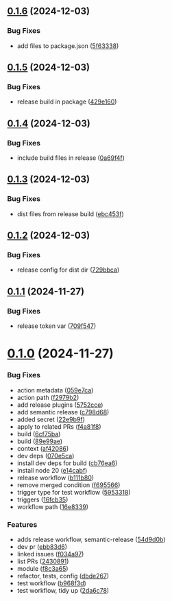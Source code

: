 ## [0.1.6](https://github.com/simonloynes/happi-labels/compare/v0.1.5...v0.1.6) (2024-12-03)


### Bug Fixes

* add files to package.json ([5f63338](https://github.com/simonloynes/happi-labels/commit/5f63338db311a2abf3a8e19424c14aa58f32bbd1))

## [0.1.5](https://github.com/simonloynes/happi-labels/compare/v0.1.4...v0.1.5) (2024-12-03)


### Bug Fixes

* release build in package ([429e160](https://github.com/simonloynes/happi-labels/commit/429e1603708f63f07f5541cff541068a66bfedc4))

## [0.1.4](https://github.com/simonloynes/happi-labels/compare/v0.1.3...v0.1.4) (2024-12-03)


### Bug Fixes

* include build files in release ([0a69f4f](https://github.com/simonloynes/happi-labels/commit/0a69f4f241f0c50cfa30cd865456ee0447c6c0a5))

## [0.1.3](https://github.com/simonloynes/happi-labels/compare/v0.1.2...v0.1.3) (2024-12-03)


### Bug Fixes

* dist files from release build ([ebc453f](https://github.com/simonloynes/happi-labels/commit/ebc453f601c3e01a7eab88e4628b7091042c4c0b))

## [0.1.2](https://github.com/simonloynes/happi-labels/compare/v0.1.1...v0.1.2) (2024-12-03)


### Bug Fixes

* release config for dist dir ([729bbca](https://github.com/simonloynes/happi-labels/commit/729bbcad19f835df729cf07f38db6bc8622d0b92))

## [0.1.1](https://github.com/simonloynes/happi-labels/compare/v0.1.0...v0.1.1) (2024-11-27)


### Bug Fixes

* release token var ([709f547](https://github.com/simonloynes/happi-labels/commit/709f5475a61c0656a1888b0904d18d6854f3de30))

# [0.1.0](https://github.com/simonloynes/happi-labels/compare/v0.0.1...v0.1.0) (2024-11-27)


### Bug Fixes

* action metadata ([059e7ca](https://github.com/simonloynes/happi-labels/commit/059e7cae814bcd6a125be5caf59330eea29612a8))
* action path ([f2979b2](https://github.com/simonloynes/happi-labels/commit/f2979b2762e4e308d08decb115f9ebb1e143ddaf))
* add release plugins ([5752cce](https://github.com/simonloynes/happi-labels/commit/5752cce53d8324144e6e558f3371ab10fd6525c5))
* add semantic release ([c798d68](https://github.com/simonloynes/happi-labels/commit/c798d687bc076eea75048a6da1f35961381ea0dc))
* added secret ([22e9b9f](https://github.com/simonloynes/happi-labels/commit/22e9b9f31eaa0f4bb196e9c0545daa49ceb75ada))
* apply to related PRs ([f4a81f8](https://github.com/simonloynes/happi-labels/commit/f4a81f868de3a1a51aed7770686ac50395dc3fd4))
* build ([6cf75ba](https://github.com/simonloynes/happi-labels/commit/6cf75ba3a5fa39c89450d2b799301a1d084b8c2e))
* build ([89e99ae](https://github.com/simonloynes/happi-labels/commit/89e99aecfe5c455bb3889a834b9c30f52b18f286))
* context ([af42086](https://github.com/simonloynes/happi-labels/commit/af42086b528841038ef7c9f4246530e6bb4276c8))
* dev deps ([070e5ca](https://github.com/simonloynes/happi-labels/commit/070e5ca8cd6f19d502185b52ebbc7131146bb6fc))
* install dev deps for build ([cb76ea6](https://github.com/simonloynes/happi-labels/commit/cb76ea61a148a4cdf78ca2c9310e695c64752630))
* install node 20 ([e14cabf](https://github.com/simonloynes/happi-labels/commit/e14cabf7e83a0c4f5ad8bff5e9eab9d47a4902da))
* release workflow ([b111b80](https://github.com/simonloynes/happi-labels/commit/b111b8067d587664e95bd0048e43059abc8234d8))
* remove merged condition ([f695566](https://github.com/simonloynes/happi-labels/commit/f695566f2e3f357d58644ebb0173ce287a3fe6e1))
* trigger type for test workflow ([5953318](https://github.com/simonloynes/happi-labels/commit/59533180e4fb5f467c31cd5264cbbac3525fd9e5))
* triggers ([16fcb35](https://github.com/simonloynes/happi-labels/commit/16fcb35b497408d8dde67f915c67238f6d0300b0))
* workflow path ([16e8339](https://github.com/simonloynes/happi-labels/commit/16e8339e99f681e56f476f4a55d6fa7fddf6245e))


### Features

* adds release workflow, semantic-release ([54d9d0b](https://github.com/simonloynes/happi-labels/commit/54d9d0babfbb795a21af2d394a0efc0273b17419))
* dev pr ([ebb83d6](https://github.com/simonloynes/happi-labels/commit/ebb83d6a77a6a51656ad8eaa102a4704a30a05ae))
* linked issues ([f034a97](https://github.com/simonloynes/happi-labels/commit/f034a9754f907bd539216911cbacdd3d8a141775))
* list PRs ([2430891](https://github.com/simonloynes/happi-labels/commit/2430891b0c57f258f8c9592ebec332071dec0f0f))
* module ([f8c3a65](https://github.com/simonloynes/happi-labels/commit/f8c3a65813d1d9a95b58a09d82de78d0690f10ef))
* refactor, tests, config ([dbde267](https://github.com/simonloynes/happi-labels/commit/dbde2676800651d006d011a3fefda536cdefa187))
* test workflow ([b968f3d](https://github.com/simonloynes/happi-labels/commit/b968f3de28e65dc89772f088eed72d515592c1ea))
* test workflow, tidy up ([2da6c78](https://github.com/simonloynes/happi-labels/commit/2da6c78a9b9c0a23ff680ba261d7ff18c345ed78))
